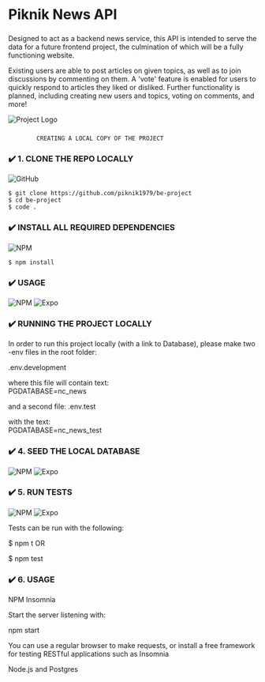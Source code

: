 # Piknik News API

###

Designed to act as a backend news service, this API is intended to serve the data for a future frontend project, the culmination of which will be a fully functioning website.

Existing users are able to post articles on given topics, as well as to join discussions by commenting on them. A 'vote' feature is enabled for users to quickly respond to articles they liked or disliked. Further functionality is planned, including creating new users and topics, voting on comments, and more!

![Project Logo](https://github.com/yuridevweb/maximal-murdle/blob/main/assets/murdle-logo.png)

###

            CREATING A LOCAL COPY OF THE PROJECT

### ✔️ 1. CLONE THE REPO LOCALLY

![GitHub](https://img.shields.io/badge/github-%23121011.svg?style=for-the-badge&logo=github&logoColor=white)

```
$ git clone https://github.com/piknik1979/be-project
$ cd be-project
$ code .
```

### ✔️ INSTALL ALL REQUIRED DEPENDENCIES

![NPM](https://img.shields.io/badge/NPM-%23000000.svg?style=for-the-badge&logo=npm&logoColor=white)

```
$ npm install
```

### ✔️ USAGE

![NPM](https://img.shields.io/badge/NPM-%23000000.svg?style=for-the-badge&logo=npm&logoColor=white) ![Expo](https://img.shields.io/badge/expo-1C1E24?style=for-the-badge&logo=expo&logoColor=#D04A37)

### ✔️ RUNNING THE PROJECT LOCALLY 

In order to run this project locally (with a link to Database), please make two -env files in the root folder:

.env.development  

where this file will contain text:  
PGDATABASE=nc_news

and a second file:
.env.test  

with the text:  
PGDATABASE=nc_news_test

### ✔️ 4. SEED THE LOCAL DATABASE

![NPM](https://img.shields.io/badge/NPM-%23000000.svg?style=for-the-badge&logo=npm&logoColor=white) ![Expo](https://img.shields.io/badge/expo-1C1E24?style=for-the-badge&logo=expo&logoColor=#D04A37)

### ✔️ 5. RUN TESTS

![NPM](https://img.shields.io/badge/NPM-%23000000.svg?style=for-the-badge&logo=npm&logoColor=white) ![Expo](https://img.shields.io/badge/expo-1C1E24?style=for-the-badge&logo=expo&logoColor=#D04A37)

Tests can be run with the following:

$ npm t
OR

$ npm test

### ✔️ 6. USAGE
NPM Insomnia

Start the server listening with:

npm start

You can use a regular browser to make requests, or install a free framework for testing RESTful applications such as Insomnia

Node.js and Postgres



